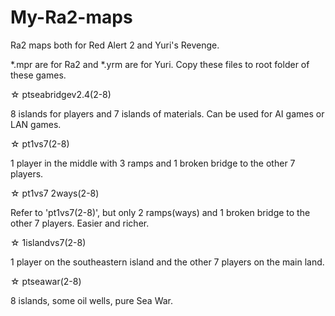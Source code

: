 # My-Ra2-maps
Ra2 maps both for Red Alert 2 and Yuri's Revenge.

*.mpr are for Ra2 and *.yrm are for Yuri. Copy these files to root folder of these games.

☆ ptseabridgev2.4(2-8)

8 islands for players and 7 islands of materials. Can be used for AI games or LAN games.

☆ pt1vs7(2-8)

1 player in the middle with 3 ramps and 1 broken bridge to the other 7 players.

☆ pt1vs7 2ways(2-8)

Refer to 'pt1vs7(2-8)', but only 2 ramps(ways) and 1 broken bridge to the other 7 players. Easier and richer.

☆ 1islandvs7(2-8)

1 player on the southeastern island and the other 7 players on the main land.

☆ ptseawar(2-8)

8 islands, some oil wells, pure Sea War.